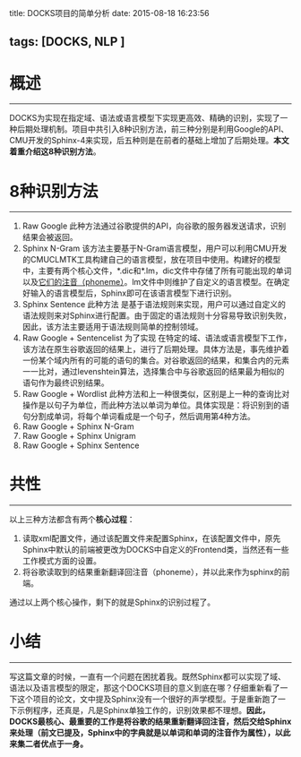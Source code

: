 title: DOCKS项目的简单分析
date: 2015-08-18 16:23:56

tags: [DOCKS, NLP ]
---

# 概述
---
DOCKS为实现在指定域、语法或语言模型下实现更高效、精确的识别，实现了一种后期处理机制。项目中共引入8种识别方法，前三种分别是利用Google的API、CMU开发的Sphinx-4来实现，后五种则是在前者的基础上增加了后期处理。**本文着重介绍这8种识别方法**。
<!-- more -->

# 8种识别方法
---
1. Raw Google
此种方法通过谷歌提供的API，向谷歌的服务器发送请求，识别结果会被返回。
2. Sphinx N-Gram
该方法主要基于N-Gram语言模型，用户可以利用CMU开发的CMUCLMTK工具构建自己的语言模型，放在项目中使用。构建好的模型中，主要有两个核心文件，\*.dic和\*.lm，dic文件中存储了所有可能出现的单词以及<u>它们的注音（phoneme）</u>。lm文件中则维护了自定义的语言模型。在确定好输入的语言模型后，Sphinx即可在该语言模型下进行识别。
3. Sphinx Sentence
此种方法 是基于语法规则来实现，用户可以通过自定义的语法规则来对Sphinx进行配置。由于固定的语法规则十分容易导致识别失败，因此，该方法主要适用于语法规则简单的控制领域。
4. Raw Google + Sentencelist
为了实现 在特定的域、语法或语言模型下工作，该方法在原生谷歌返回的结果上，进行了后期处理。具体方法是，事先维护着一份某个域内所有的可能的语句的集合。对谷歌返回的结果，和集合内的元素一一比对，通过levenshtein算法，选择集合中与谷歌返回的结果最为相似的语句作为最终识别结果。
5. Raw Google + Wordlist
此种方法和上一种很类似，区别是上一种的查询比对操作是以句子为单位，而此种方法以单词为单位。具体实现是：将识别到的语句分割成单词，将每个单词看成是一个句子，然后调用第4种方法。
6. Raw Google + Sphinx N-Gram
7. Raw Google + Sphinx Unigram
8. Raw Google + Sphinx Sentence

# 共性
---
以上三种方法都含有两个**核心过程**：
1. 读取xml配置文件，通过该配置文件来配置Sphinx，在该配置文件中，原先Sphinx中默认的前端被更改为DOCKS中自定义的Frontend类，当然还有一些工作模式方面的设置。
2. 将谷歌读取到的结果重新翻译回注音（phoneme），并以此来作为sphinx的前端。

通过以上两个核心操作，剩下的就是Sphinx的识别过程了。

# 小结
---
写这篇文章的时候，一直有一个问题在困扰着我。既然Sphinx都可以实现了域、语法以及语言模型的限定，那这个DOCKS项目的意义到底在哪？仔细重新看了一下这个项目的论文，文中提及Sphinx没有一个很好的声学模型。于是重新跑了一下示例程序，还真是，凡是Sphinx单独工作的，识别效果都不理想。**因此，DOCKS最核心、最重要的工作是将谷歌的结果重新翻译回注音，然后交给Sphinx来处理（前文已提及，Sphinx中的字典就是以单词和单词的注音作为属性），以此来集二者优点于一身。**

